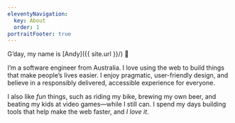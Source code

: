 ```yaml
---
eleventyNavigation:
  key: About
  order: 1
portraitFooter: true
---
```


G’day, my name is [Andy]({{ site.url }}/) 👋

I’m a software engineer from Australia. I love using the web to build things that make people’s lives easier. I enjoy pragmatic, user-friendly design, and believe in a responsibly delivered, accessible experience for everyone.

I also like _fun_ things, such as riding my bike, brewing my own beer, and beating my kids at video games—while I still can. I spend my days building tools that help make the web faster, and _I love it_.
